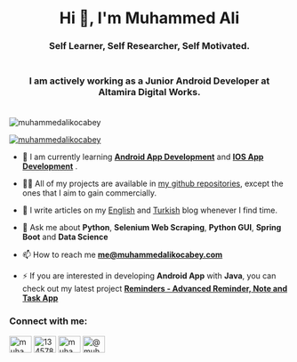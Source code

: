 <h1 align="center">Hi 👋, I'm Muhammed Ali</h1>

<h3 align="center">Self Learner, Self Researcher, Self Motivated.</br></br> </h3>

<h3 align="center">I am actively working as a Junior Android Developer at Altamira Digital Works. </br></br> </h3>

<p align="left"> <img src="https://komarev.com/ghpvc/?username=muhammedalikocabey&label=Profile%20views&color=0e75b6&style=flat" alt="muhammedalikocabey" /> </p>

<p align="left"> <a href="https://github.com/ryo-ma/github-profile-trophy"><img src="https://github-profile-trophy.vercel.app/?username=muhammedalikocabey" alt="muhammedalikocabey" /></a> </p>




<!-- 🔭 I’m currently working on [Natural Language Processing Graduate Project](https://github.com/muhammedalikocabey/Self-Taught/tree/master/Natural%20Language%20Processing) -->

- 🌱 I am currently learning [**Android App Development**](https://github.com/muhammedalikocabey/Self-Taught/tree/master/Android) and [**IOS App Development**](https://github.com/muhammedalikocabey/Self-Taught/tree/master/IOS/) .

- 👨‍💻 All of my projects are available in [my github repositories](https://github.com/muhammedalikocabey?tab=repositories), except the ones that I aim to gain commercially.

- 📝 I write articles on my [English](https://www.muhammedalikocabey.com/blog-en/) and [Turkish](https://www.muhammedalikocabey.com/blog-tr/) blog whenever I find time.

- 💬 Ask me about **Python**, **Selenium Web Scraping**, **Python GUI**, **Spring Boot** and **Data Science**

- 📫 How to reach me **me@muhammedalikocabey.com**

- ⚡ If you are interested in developing **Android App** with **Java**, you can check out my latest project **[Reminders - Advanced Reminder, Note and Task App](https://github.com/muhammedalikocabey/Reminders-Android-Application)**


<h3 align="left">Connect with me:</h3>
<p align="left">
<a href="https://linkedin.com/in/muhammedalikocabey" target="blank"><img align="center" src="https://cdn.jsdelivr.net/npm/simple-icons@3.0.1/icons/linkedin.svg" alt="muhammedalikocabey" height="30" width="40" /></a>
<a href="https://stackoverflow.com/users/13457877" target="blank"><img align="center" src="https://cdn.jsdelivr.net/npm/simple-icons@3.0.1/icons/stackoverflow.svg" alt="13457877" height="30" width="40" /></a>
<a href="https://kaggle.com/muhammedalikocabey" target="blank"><img align="center" src="https://cdn.jsdelivr.net/npm/simple-icons@3.0.1/icons/kaggle.svg" alt="muhammedalikocabey" height="30" width="40" /></a>
<a href="https://medium.com/@muhammedalikocabey" target="blank"><img align="center" src="https://cdn.jsdelivr.net/npm/simple-icons@3.0.1/icons/medium.svg" alt="@muhammedalikocabey" height="30" width="40" /></a>
</p>
